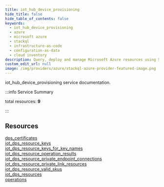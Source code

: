 ```yaml
---
title: iot_hub_device_provisioning
hide_title: false
hide_table_of_contents: false
keywords:
  - iot_hub_device_provisioning
  - azure
  - microsoft azure
  - stackql
  - infrastructure-as-code
  - configuration-as-data
  - cloud inventory
description: Query, deploy and manage Microsoft Azure resources using SQL
custom_edit_url: null
image: /img/providers/azure/stackql-azure-provider-featured-image.png
---
```


iot_hub_device_provisioning service documentation.

:::info Service Summary

<div class="row">
<div class="providerDocColumn">
<span>total resources:&nbsp;<b>9</b></span><br />
</div>
</div>

:::

## Resources
<div class="row">
<div class="providerDocColumn">
<a href="/providers/azure/iot_hub_device_provisioning/dps_certificates/">dps_certificates</a><br />
<a href="/providers/azure/iot_hub_device_provisioning/iot_dps_resource_keys/">iot_dps_resource_keys</a><br />
<a href="/providers/azure/iot_hub_device_provisioning/iot_dps_resource_keys_for_key_names/">iot_dps_resource_keys_for_key_names</a><br />
<a href="/providers/azure/iot_hub_device_provisioning/iot_dps_resource_operation_results/">iot_dps_resource_operation_results</a><br />
<a href="/providers/azure/iot_hub_device_provisioning/iot_dps_resource_private_endpoint_connections/">iot_dps_resource_private_endpoint_connections</a>
</div>
<div class="providerDocColumn">
<a href="/providers/azure/iot_hub_device_provisioning/iot_dps_resource_private_link_resources/">iot_dps_resource_private_link_resources</a><br />
<a href="/providers/azure/iot_hub_device_provisioning/iot_dps_resource_valid_skus/">iot_dps_resource_valid_skus</a><br />
<a href="/providers/azure/iot_hub_device_provisioning/iot_dps_resources/">iot_dps_resources</a><br />
<a href="/providers/azure/iot_hub_device_provisioning/operations/">operations</a>
</div>
</div>